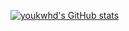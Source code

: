 [![youkwhd's GitHub stats](https://github-readme-stats.vercel.app/api?username=youkwhd&show_icons=true&theme=onedark)](https://github.com/anuraghazra/github-readme-stats)